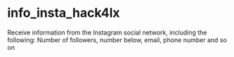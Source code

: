 # info_insta_hack4lx
Receive information from the Instagram social network, including the following: Number of followers, number below, email, phone number and so on
